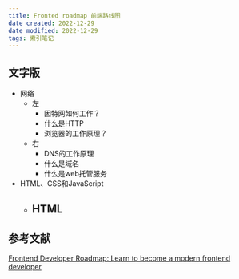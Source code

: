 ```yaml
---
title: Fronted roadmap 前端路线图
date created: 2022-12-29
date modified: 2022-12-29
tags: 索引笔记
---
```


## 文字版
- 网络
	- 左
		- 因特网如何工作？
		- 什么是HTTP
		- 浏览器的工作原理？
	- 右
		- DNS的工作原理
		- 什么是域名
		- 什么是web托管服务
- HTML、CSS和JavaScript
	- HTML
		- 



## 参考文献

[Frontend Developer Roadmap: Learn to become a modern frontend developer](https://roadmap.sh/frontend)